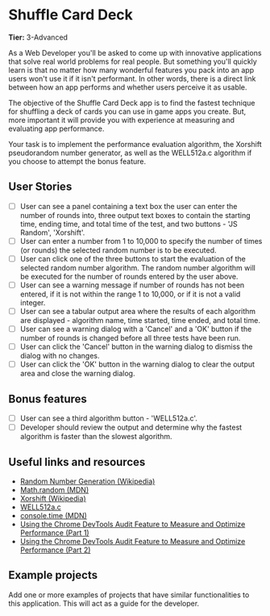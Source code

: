 # Shuffle Card Deck

**Tier:** 3-Advanced

As a Web Developer you'll be asked to come up with innovative applications that
solve real world problems for real people. But something you'll quickly learn
is that no matter how many wonderful features you pack into an app users won't
use it if it isn't performant. In other words, there is a direct link between
how an app performs and whether users perceive it as usable.

The objective of the Shuffle Card Deck app is to find the fastest technique for
shuffling a deck of cards you can use in game apps you create. But, more
important it will provide you with experience at measuring and evaluating app
performance.

Your task is to implement the performance evaluation algorithm, the Xorshift
pseudorandom number generator, as well as the WELL512a.c algorithm if you 
choose to attempt the bonus feature.

## User Stories

-   [ ] User can see a panel containing a text box the user can enter the 
number of rounds into, three output text boxes to contain the starting time,
ending time, and total time of the test, and two buttons - 'JS Random',
'Xorshift'.
-   [ ] User can enter a number from 1 to 10,000 to specify the number of
times (or rounds) the selected random number is to be executed.
-   [ ] User can click one of the three buttons to start the evaluation of the
selected random number algorithm. The random number algorithm will be executed
for the number of rounds entered by the user above.
-   [ ] User can see a warning message if number of rounds has not been entered,
if it is not within the range 1 to 10,000, or if it is not a valid integer.
-   [ ] User can see a tabular output area where the results of each algorithm
are displayed - algorithm name, time started, time ended, and total time.
-   [ ] User can see a warning dialog with a 'Cancel' and a 'OK' button if the
number of rounds is changed before all three tests have been run. 
-   [ ] User can click the 'Cancel' button in the warning dialog to dismiss
the dialog with no changes.
-   [ ] User can click the 'OK' button in the warning dialog to clear the
output area and close the warning dialog.
 
## Bonus features

-   [ ] User can see a third algorithm button - 'WELL512a.c'.
-   [ ] Developer should review the output and determine why the fastest
algorithm is faster than the slowest algorithm. 

## Useful links and resources

- [Random Number Generation (Wikipedia)](https://en.wikipedia.org/wiki/Random_number_generation)
- [Math.random (MDN)](https://developer.mozilla.org/en-US/docs/Web/JavaScript/Reference/Global_Objects/Math/random)
- [Xorshift (Wikipedia)](https://en.wikipedia.org/wiki/Xorshift)
- [WELL512a.c](http://www.iro.umontreal.ca/~panneton/well/WELL512a.c)
- [console.time (MDN)](https://developer.mozilla.org/en-US/docs/Web/API/Console/time)
- [Using the Chrome DevTools Audit Feature to Measure and Optimize Performance (Part 1)](https://medium.com/chingu/using-the-chrome-devtools-audit-feature-to-measure-and-optimize-performance-part-1-868a20bbfde8)
- [Using the Chrome DevTools Audit Feature to Measure and Optimize Performance (Part 2)](https://medium.com/chingu/using-the-chrome-devtools-audit-feature-to-measure-and-optimize-performance-part-2-af4a78bc6cf0)

## Example projects

Add one or more examples of projects that have similar functionalities to this application. This will act as a guide for the developer.
